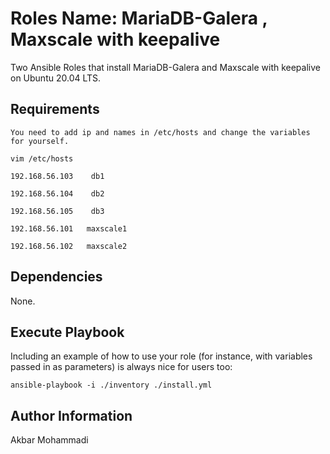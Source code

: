 # Roles Name: MariaDB-Galera , Maxscale with keepalive

Two Ansible Roles that install MariaDB-Galera and Maxscale with keepalive on Ubuntu 20.04 LTS.



## Requirements

```
You need to add ip and names in /etc/hosts and change the variables for yourself.

vim /etc/hosts

192.168.56.103    db1

192.168.56.104    db2

192.168.56.105    db3

192.168.56.101   maxscale1

192.168.56.102   maxscale2 
```



## Dependencies

None.



## Execute Playbook

Including an example of how to use your role (for instance, with variables passed in as parameters) is always nice for users too:

```
ansible-playbook -i ./inventory ./install.yml
```



## Author Information

Akbar Mohammadi
